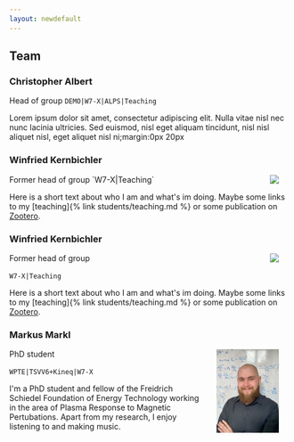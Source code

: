 ```yaml
---
layout: newdefault
---
```

## Team


### Christopher Albert
<!---<img align="right" size="width:0.5%" style="vertical-align:middle;margin:0px 20px" src="https://itp.tugraz.at/~ert/images/chris.jpg">--->
Head of group
`DEMO|W7-X|ALPS|Teaching`

Lorem ipsum dolor sit amet, consectetur adipiscing elit. Nulla vitae nisl nec nunc lacinia ultricies. Sed euismod, nisl eget aliquam tincidunt, nisl nisl aliquet nisl, eget aliquet nisl ni;margin:0px 20px

### Winfried Kernbichler
<img align="right" size="width:10%" style="vertical-align:middle;margin:0px 20px" src="https://online.tugraz.at/tug_online/visitenkarte.showImage?pPersonenGruppe=3&pPersonenId=B5E6EB46614DDFCE">
Former head of group
`W7-X|Teaching`

Here is a short text about who I am and what's im doing. Maybe some links to my [teaching]{% link students/teaching.md %} or some publication on [Zootero](https://www.zotero.org/itpplasma).

### Winfried Kernbichler
<img align="right" size="width:10%" style="vertical-align:middle;margin:0px 20px" src="https://online.tugraz.at/tug_online/visitenkarte.showImage?pPersonenGruppe=3&pPersonenId=B5E6EB46614DDFCE">
Former head of group

`W7-X|Teaching`

Here is a short text about who I am and what's im doing. Maybe some links to my [teaching]{% link students/teaching.md %} or some publication on [Zootero](https://www.zotero.org/itpplasma).

### Markus Markl
<img align="right" size="width:25%" style="vertical-align:middle;margin:0px 20px" src="/assets/Team/MarkusM.png">
PhD student

`WPTE|TSVV6+Kineq|W7-X`

I'm a PhD student and fellow of the Freidrich Schiedel Foundation of Energy Technology working in the area of Plasma Response to Magnetic Pertubations. Apart from my research, I enjoy listening to and making music. 
